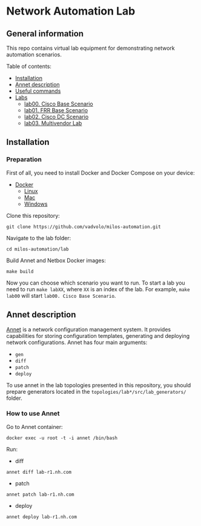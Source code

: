 # Network Automation Lab

## General information

This repo contains virtual lab equipment for demonstrating network automation scenarios.

Table of contents:

- [Installation](#installation)
- [Annet description](#annet-description)
- [Useful commands](#useful-commands)
- [Labs](#labs)
  - [lab00. Cisco Base Scenario](./topologies/lab00_cisco_basic_scenario)
  - [lab01. FRR Base Scenario](./topologies/lab01_frr-only-test)
  - [lab02. Cisco DC Scenario](./topologies/lab02_dc_cisco)
  - [lab03. Multivendor Lab](./topologies/lab03_multivendor)

## Installation

### Preparation

First of all, you need to install Docker and Docker Compose on your device:

- [Docker](https://docs.docker.com/engine/install/)
  - [Linux](https://docs.docker.com/desktop/install/linux/)
  - [Mac](https://docs.docker.com/desktop/install/mac-install/)
  - [Windows](https://docs.docker.com/desktop/install/windows-install/)

Clone this repository:

```
git clone https://github.com/vadvolo/milos-automation.git
```

Navigate to the lab folder:

```
cd milos-automation/lab
```

Build Annet and Netbox Docker images:

```
make build
```

Now you can choose which scenario you want to run. To start a lab you need to run `make labXX`, where `XX` is an index of the lab.
For example, `make lab00` will start `lab00. Cisco Base Scenario`.

## Annet description

[Annet](https://annetutil.github.io/annet/main/index.html) is a network configuration management system. It provides capabilities for storing configuration templates, generating and deploying network configurations.
Annet has four main arguments:

- `gen`
- `diff`
- `patch`
- `deploy`

To use annet in the lab topologies presented in this repository, you should prepare generators located in the `topologies/lab*/src/lab_generators/` folder.

### How to use Annet

Go to Annet container:

```
docker exec -u root -t -i annet /bin/bash
```

Run:

- diff

```
annet diff lab-r1.nh.com
```

- patch

```
annet patch lab-r1.nh.com
```

- deploy

```
annet deploy lab-r1.nh.com
```
